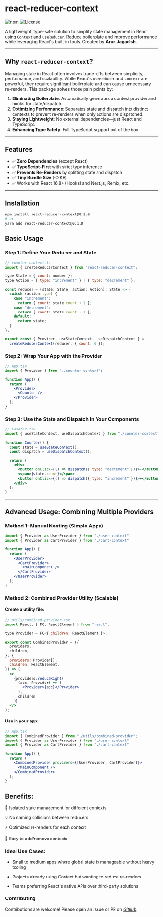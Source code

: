 # react-reducer-context

[![npm](https://img.shields.io/npm/v/react-reducer-context)](https://www.npmjs.com/package/react-reducer-context)
[![License](https://img.shields.io/npm/l/react-reducer-context)](LICENSE)

A lightweight, type-safe solution to simplify state management in React using `Context` and `useReducer`. Reduce boilerplate and improve performance while leveraging React's built-in tools. Created by **Arun Jagadish**.

---

## Why `react-reducer-context`?

Managing state in React often involves trade-offs between simplicity, performance, and scalability. While React's `useReducer` and `Context` are powerful, they require significant boilerplate and can cause unnecessary re-renders. This package solves those pain points by:

1. **Eliminating Boilerplate**: Automatically generates a context provider and hooks for state/dispatch.
2. **Optimizing Performance**: Separates state and dispatch into distinct contexts to prevent re-renders when only actions are dispatched.
3. **Staying Lightweight**: No external dependencies—just React and TypeScript.
4. **Enhancing Type Safety**: Full TypeScript support out of the box.

---

## Features

- ✅ **Zero Dependencies** (except React)
- ✅ **TypeScript-First** with strict type inference
- ✅ **Prevents Re-Renders** by splitting state and dispatch
- ✅ **Tiny Bundle Size** (<2KB)
- ✅ Works with React 16.8+ (Hooks) and Next.js, Remix, etc.

---

## Installation

```bash
npm install react-reducer-context@0.1.0
# or
yarn add react-reducer-context@0.1.0
```

## Basic Usage

### Step 1: Define Your Reducer and State

```jsx
// counter-context.ts
import { createReducerContext } from "react-reducer-context";

type State = { count: number };
type Action = { type: "increment" } | { type: "decrement" };

const reducer = (state: State, action: Action): State => {
  switch (action.type) {
    case "increment":
      return { count: state.count + 1 };
    case "decrement":
      return { count: state.count - 1 };
    default:
      return state;
  }
};

export const { Provider, useStateContext, useDispatchContext } =
  createReducerContext(reducer, { count: 0 });
```

### Step 2: Wrap Your App with the Provider

```jsx
// App.tsx
import { Provider } from "./counter-context";

function App() {
  return (
    <Provider>
      <Counter />
    </Provider>
  );
}
```

### Step 3: Use the State and Dispatch in Your Components

```jsx
// Counter.tsx
import { useStateContext, useDispatchContext } from "./counter-context";

function Counter() {
  const state = useStateContext();
  const dispatch = useDispatchContext();

  return (
    <div>
      <button onClick={() => dispatch({ type: "decrement" })}>-</button>
      <span>{state.count}</span>
      <button onClick={() => dispatch({ type: "increment" })}>+</button>
    </div>
  );
}
```

---

## Advanced Usage: Combining Multiple Providers

### Method 1: Manual Nesting (Simple Apps)

```jsx
import { Provider as UserProvider } from "./user-context";
import { Provider as CartProvider } from "./cart-context";

function App() {
  return (
    <UserProvider>
      <CartProvider>
        <MainComponent />
      </CartProvider>
    </UserProvider>
  );
}
```

### Method 2: Combined Provider Utility (Scalable)

#### Create a utility file:

```jsx
// utils/combined-provider.tsx
import React, { FC, ReactElement } from "react";

type Provider = FC<{ children: ReactElement }>;

export const CombinedProvider = ({
  providers,
  children,
}: {
  providers: Provider[],
  children: ReactElement,
}) => (
  <>
    {providers.reduceRight(
      (acc, Provider) => (
        <Provider>{acc}</Provider>
      ),
      children
    )}
  </>
);
```

#### Use in your app:

```jsx
// App.tsx
import { CombinedProvider } from "./utils/combined-provider";
import { Provider as UserProvider } from "./user-context";
import { Provider as CartProvider } from "./cart-context";

function App() {
  return (
    <CombinedProvider providers={[UserProvider, CartProvider]}>
      <MainComponent />
    </CombinedProvider>
  );
}
```

## Benefits:

🚀 Isolated state management for different contexts

💡 No naming collisions between reducers

⚡ Optimized re-renders for each context

🔄 Easy to add/remove contexts

### Ideal Use Cases:

- Small to medium apps where global state is manageable without heavy tooling

- Projects already using Context but wanting to reduce re-renders

- Teams preferring React's native APIs over third-party solutions

### Contributing

Contributions are welcome! Please open an issue or PR on _[Github](https://github.com/arunjagadishsd/react-reducer-context/issues)_
